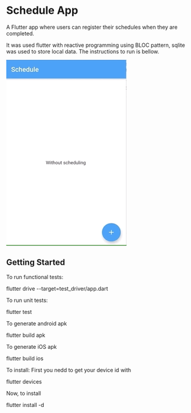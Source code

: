 # Schedule App

A Flutter app where users can register their schedules when they are completed.

It was used flutter with reactive programming using BLOC pattern, sqlite was used to store local data. The instructions to run is bellow.

![](record_app.gif)

## Getting Started

To run functional tests:

flutter drive --target=test_driver/app.dart

To run unit tests:

flutter test

To generate android apk

flutter build apk

To generate iOS apk

flutter build ios

To install: First you nedd to get your device id with

flutter devices

Now, to install

flutter install -d <deviceId>


